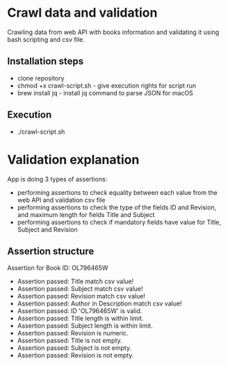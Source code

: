 # Crawl data and validation 
Crawling data from web API with books information and validating it using bash scripting and csv file.

## Installation steps  
- clone repository 
- chmod +x crawl-script.sh - give execution rights for script run
- brew install jq - install jq command to parse JSON for macOS 

## Execution 
- ./crawl-script.sh

# Validation explanation 
App is doing 3 types of assertions:
- performing assertions to check equality between each value from the web API and validation csv file 
- performing assertions to check the type of the fields ID and Revision, and maximum length for fields Title and Subject
- performing assertions to check if mandatory fields have value for Title, Subject and Revision

## Assertion structure
Assertion for Book ID: OL796465W
- Assertion passed: Title match csv value!
- Assertion passed: Subject match csv value!
- Assertion passed: Revision match csv value!
- Assertion passed: Author in Description match csv value!
- Assertion passed: ID 'OL796465W' is valid.
- Assertion passed: Title length is within limit.
- Assertion passed: Subject length is within limit.
- Assertion passed: Revision is numeric.
- Assertion passed: Title is not empty.
- Assertion passed: Subject is not empty.
- Assertion passed: Revision is not empty.
